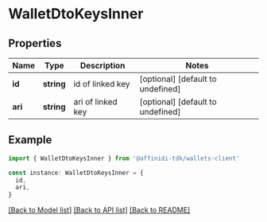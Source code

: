 # WalletDtoKeysInner

## Properties

| Name    | Type       | Description       | Notes                             |
| ------- | ---------- | ----------------- | --------------------------------- |
| **id**  | **string** | id of linked key  | [optional] [default to undefined] |
| **ari** | **string** | ari of linked key | [optional] [default to undefined] |

## Example

```typescript
import { WalletDtoKeysInner } from '@affinidi-tdk/wallets-client'

const instance: WalletDtoKeysInner = {
  id,
  ari,
}
```

[[Back to Model list]](../README.md#documentation-for-models) [[Back to API list]](../README.md#documentation-for-api-endpoints) [[Back to README]](../README.md)
